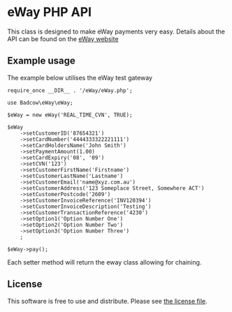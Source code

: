 eWay PHP API
============

This class is designed to make eWay payments very easy. Details about the API can be found on the [eWay website](http://eway.com.au/developers/api/stored-\(xml\).html)

## Example usage

The example below utilises the eWay test gateway

    require_once __DIR__ . '/eWay/eWay.php';

    use Badcow\eWay\eWay;

    $eWay = new eWay('REAL_TIME_CVN', TRUE);

    $eWay
        ->setCustomerID('87654321')
        ->setCardNumber('4444333322221111')
        ->setCardHoldersName('John Smith')
        ->setPaymentAmount(1.00)
        ->setCardExpiry('08', '09')
        ->setCVN('123')
        ->setCustomerFirstName('Firstname')
        ->setCustomerLastName('Lastname')
        ->setCustomerEmail('name@xyz.com.au')
        ->setCustomerAddress('123 Someplace Street, Somewhere ACT')
        ->setCustomerPostcode('2609')
        ->setCustomerInvoiceReference('INV120394')
        ->setCustomerInvoiceDescription('Testing')
        ->setCustomerTransactionReference('4230')
        ->setOption1('Option Number One')
        ->setOption2('Option Number Two')
        ->setOption3('Option Number Three')
        ;

    $eWay->pay();

Each setter method will return the eway class allowing for chaining.

## License

This software is free to use and distribute. Please see [the license file](https://github.com/samuelwilliams/eWay-PHP-API/blob/master/LICENSE).